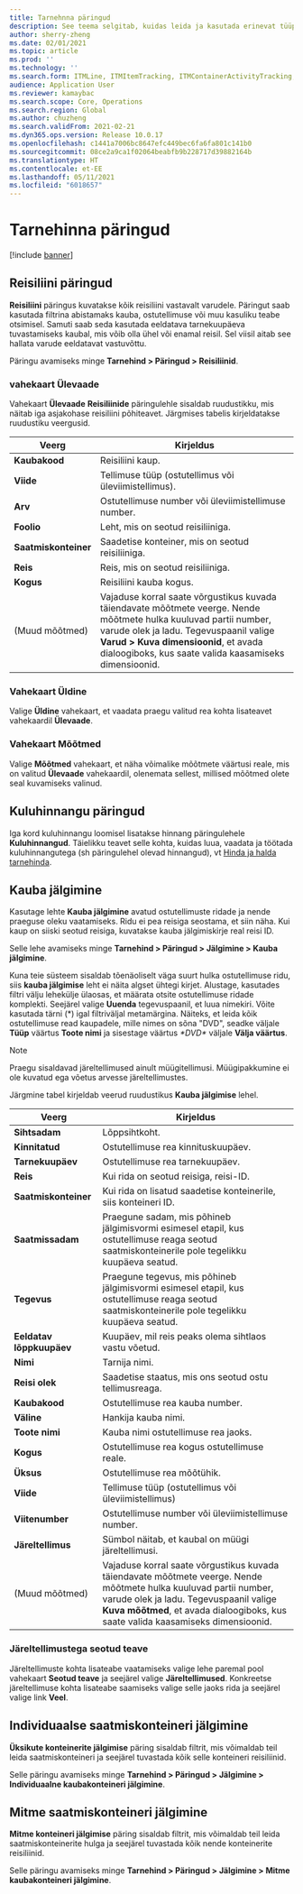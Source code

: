 ```yaml
---
title: Tarnehnna päringud
description: See teema selgitab, kuidas leida ja kasutada erinevat tüüpi päringuid, mis on saadaval tarnehinna moodulis.
author: sherry-zheng
ms.date: 02/01/2021
ms.topic: article
ms.prod: ''
ms.technology: ''
ms.search.form: ITMLine, ITMItemTracking, ITMContainerActivityTracking, ITMContainerTracking
audience: Application User
ms.reviewer: kamaybac
ms.search.scope: Core, Operations
ms.search.region: Global
ms.author: chuzheng
ms.search.validFrom: 2021-02-21
ms.dyn365.ops.version: Release 10.0.17
ms.openlocfilehash: c1441a7006bc8647efc449bec6fa6fa801c141b0
ms.sourcegitcommit: 08ce2a9ca1f02064beabfb9b228717d39882164b
ms.translationtype: HT
ms.contentlocale: et-EE
ms.lasthandoff: 05/11/2021
ms.locfileid: "6018657"
---
```

# <a name="landed-cost-inquiries"></a>Tarnehinna päringud

[!include [banner](../../includes/banner.md)]

## <a name="voyage-line-inquiries"></a>Reisiliini päringud

**Reisiliini** päringus kuvatakse kõik reisiliini vastavalt varudele. Päringut saab kasutada filtrina abistamaks kauba, ostutellimuse või muu kasuliku teabe otsimisel. Samuti saab seda kasutada eeldatava tarnekuupäeva tuvastamiseks kaubal, mis võib olla ühel või enamal reisil. Sel viisil aitab see hallata varude eeldatavat vastuvõttu.

Päringu avamiseks minge **Tarnehind \> Päringud \> Reisiliinid**.

### <a name="overview-tab"></a>vahekaart Ülevaade

Vahekaart **Ülevaade** **Reisiliinide** päringulehle sisaldab ruudustikku, mis näitab iga asjakohase reisiliini põhiteavet. Järgmises tabelis kirjeldatakse ruudustiku veergusid.

| Veerg | Kirjeldus |
|---|---|
| **Kaubakood** | Reisiliini kaup. |
| **Viide** | Tellimuse tüüp (ostutellimus või üleviimistellimus). |
| **Arv** | Ostutellimuse number või üleviimistellimuse number. |
| **Foolio** | Leht, mis on seotud reisiliiniga. |
| **Saatmiskonteiner** | Saadetise konteiner, mis on seotud reisiliiniga. |
| **Reis** | Reis, mis on seotud reisiliiniga. |
| **Kogus** | Reisiliini kauba kogus. |
| (Muud mõõtmed) | Vajaduse korral saate võrgustikus kuvada täiendavate mõõtmete veerge. Nende mõõtmete hulka kuuluvad partii number, varude olek ja ladu. Tegevuspaanil valige **Varud \> Kuva dimensioonid**, et avada dialoogiboks, kus saate valida kaasamiseks dimensioonid. |

### <a name="general-tab"></a>Vahekaart Üldine

Valige **Üldine** vahekaart, et vaadata praegu valitud rea kohta lisateavet vahekaardil **Ülevaade**.

### <a name="dimensions-tab"></a>Vahekaart Mõõtmed

Valige **Mõõtmed** vahekaart, et näha võimalike mõõtmete väärtusi reale, mis on valitud **Ülevaade** vahekaardil, olenemata sellest, millised mõõtmed olete seal kuvamiseks valinud.

## <a name="cost-estimate-inquiries"></a>Kuluhinnangu päringud

Iga kord kuluhinnangu loomisel lisatakse hinnang päringulehele **Kuluhinnangud**. Täielikku teavet selle kohta, kuidas luua, vaadata ja töötada kuluhinnangutega (sh päringulehel olevad hinnangud), vt [Hinda ja halda tarnehinda](estimate-manage-landed-costs.md).

## <a name="item-tracking"></a>Kauba jälgimine

Kasutage lehte **Kauba jälgimine** avatud ostutellimuste ridade ja nende praeguse oleku vaatamiseks. Ridu ei pea reisiga seostama, et siin näha. Kui kaup on siiski seotud reisiga, kuvatakse kauba jälgimiskirje real reisi ID.

Selle lehe avamiseks minge **Tarnehind \> Päringud \> Jälgimine \> Kauba jälgimine**.

Kuna teie süsteem sisaldab tõenäoliselt väga suurt hulka ostutellimuse ridu, siis **kauba jälgimise** leht ei näita algset ühtegi kirjet. Alustage, kasutades filtri välju lehekülje ülaosas, et määrata otsite ostutellimuse ridade komplekti. Seejärel valige **Uuenda** tegevuspaanil, et luua nimekiri. Võite kasutada tärni (\*) igal filtriväljal metamärgina. Näiteks, et leida kõik ostutellimuse read kaupadele, mille nimes on sõna "DVD", seadke väljale **Tüüp** väärtus **Toote nimi** ja sisestage väärtus *\*DVD\** väljale **Välja väärtus**.

> [!NOTE]
> Praegu sisaldavad järeltellimused ainult müügitellimusi. Müügipakkumine ei ole kuvatud ega võetus arvesse järeltellimustes.

Järgmine tabel kirjeldab veerud ruudustikus **Kauba jälgimise** lehel.

| Veerg | Kirjeldus |
|---|---|
| **Sihtsadam** | Lõppsihtkoht. |
| **Kinnitatud** | Ostutellimuse rea kinnituskuupäev. |
| **Tarnekuupäev** | Ostutellimuse rea tarnekuupäev. |
| **Reis** | Kui rida on seotud reisiga, reisi-ID. |
| **Saatmiskonteiner** | Kui rida on lisatud saadetise konteinerile, siis konteineri ID. |
| **Saatmissadam** | Praegune sadam, mis põhineb jälgimisvormi esimesel etapil, kus ostutellimuse reaga seotud saatmiskonteinerile pole tegelikku kuupäeva seatud. |
| **Tegevus** | Praegune tegevus, mis põhineb jälgimisvormi esimesel etapil, kus ostutellimuse reaga seotud saatmiskonteinerile pole tegelikku kuupäeva seatud. |
| **Eeldatav lõppkuupäev** | Kuupäev, mil reis peaks olema sihtlaos vastu võetud. |
| **Nimi** | Tarnija nimi. |
| **Reisi olek** | Saadetise staatus, mis ons seotud ostu tellimusreaga. |
| **Kaubakood** | Ostutellimuse rea kauba number. |
| **Väline** | Hankija kauba nimi. |
| **Toote nimi** | Kauba nimi ostutellimuse rea jaoks. |
| **Kogus** | Ostutellimuse rea kogus ostutellimuse reale. |
| **Üksus** | Ostutellimuse rea mõõtühik. |
| **Viide** | Tellimuse tüüp (ostutellimus või üleviimistellimus) |
| **Viitenumber** | Ostutellimuse number või üleviimistellimuse number. |
| **Järeltellimus** | Sümbol näitab, et kaubal on müügi järeltellimusi. |
| (Muud mõõtmed) | Vajaduse korral saate võrgustikus kuvada täiendavate mõõtmete veerge. Nende mõõtmete hulka kuuluvad partii number, varude olek ja ladu. Tegevuspaanil valige **Kuva mõõtmed**, et avada dialoogiboks, kus saate valida kaasamiseks dimensioonid. |

### <a name="related-information-about-backorders"></a>Järeltellimustega seotud teave

Järeltellimuste kohta lisateabe vaatamiseks valige lehe paremal pool vahekaart **Seotud teave** ja seejärel valige **Järeltellimused**. Konkreetse järeltellimuse kohta lisateabe saamiseks valige selle jaoks rida ja seejärel valige link **Veel**.

## <a name="individual-shipping-container-tracking"></a>Individuaalse saatmiskonteineri jälgimine

**Üksikute konteinerite jälgimise** päring sisaldab filtrit, mis võimaldab teil leida saatmiskonteineri ja seejärel tuvastada kõik selle konteineri reisiliinid.

Selle päringu avamiseks minge **Tarnehind \> Päringud \> Jälgimine \> Individuaalne kaubakonteineri jälgimine**.

## <a name="multiple-shipping-container-tracking"></a>Mitme saatmiskonteineri jälgimine

**Mitme konteineri jälgimise** päring sisaldab filtrit, mis võimaldab teil leida saatmiskonteinerite hulga ja seejärel tuvastada kõik nende konteinerite reisiliinid.

Selle päringu avamiseks minge **Tarnehind \> Päringud \> Jälgimine \> Mitme kaubakonteineri jälgimine**.
